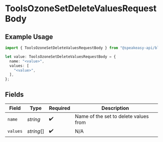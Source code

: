 # ToolsOzoneSetDeleteValuesRequestBody

## Example Usage

```typescript
import { ToolsOzoneSetDeleteValuesRequestBody } from "@speakeasy-api/bluesky/models/operations";

let value: ToolsOzoneSetDeleteValuesRequestBody = {
  name: "<value>",
  values: [
    "<value>",
  ],
};
```

## Fields

| Field                                 | Type                                  | Required                              | Description                           |
| ------------------------------------- | ------------------------------------- | ------------------------------------- | ------------------------------------- |
| `name`                                | *string*                              | :heavy_check_mark:                    | Name of the set to delete values from |
| `values`                              | *string*[]                            | :heavy_check_mark:                    | N/A                                   |